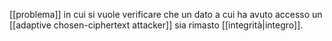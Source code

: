 [[problema]] in cui si vuole verificare che un dato a cui ha avuto accesso un [[adaptive chosen-ciphertext attacker]] sia rimasto [[integrità|integro]].
